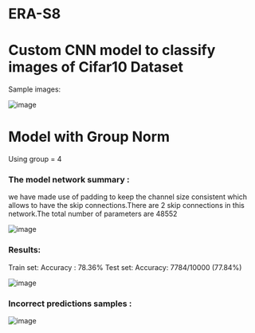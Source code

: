 # ERA-S8

# Custom CNN model to classify images of Cifar10 Dataset

Sample images: 

![image](https://github.com/amitdoda1983/ERA-S8/assets/37932202/122eba70-a598-4add-a267-946aaff9da97)


# Model with Group Norm

Using group = 4

### The model network summary :

we have made use of padding to keep the channel size consistent which allows to have the skip connections.There are 2 skip connections in this network.The total number of parameters are 48552

![image](https://github.com/amitdoda1983/ERA-S8/assets/37932202/a4f37903-1503-483c-8b6a-32aa4362f65f)


### Results: 
Train set: Accuracy : 78.36%
Test set:  Accuracy: 7784/10000 (77.84%)

![image](https://github.com/amitdoda1983/ERA-S8/assets/37932202/c599a620-b093-44de-bc02-b3d12cadc006)


### Incorrect predictions samples :

![image](https://github.com/amitdoda1983/ERA-S8/assets/37932202/4fcb8290-bc22-40e5-9220-cdc503bd3bae)



